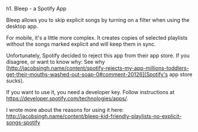 h1. Bleep - a Spotify App

Bleep allows you to skip explicit songs by turning on a filter when using the desktop app.

For mobile, it's a little more complex. It creates copies of selected playlists without the songs marked explicit and will keep them in sync.

Unfortunately, Spotify decided to reject this app from their app store. If you disagree, or want to know why: See why [http://jacobsingh.name/content/spotify-rejects-my-app-millions-toddlers-get-their-mouths-washed-out-soap-0#comment-20126](Spotify's app store sucks).

If you want to use it, you need a developer key.  Follow instructions at https://developer.spotify.com/technologies/apps/.

I wrote more about the reasons for using it here: http://jacobsingh.name/content/bleep-kid-friendly-playlists-no-explicit-songs-spotify
